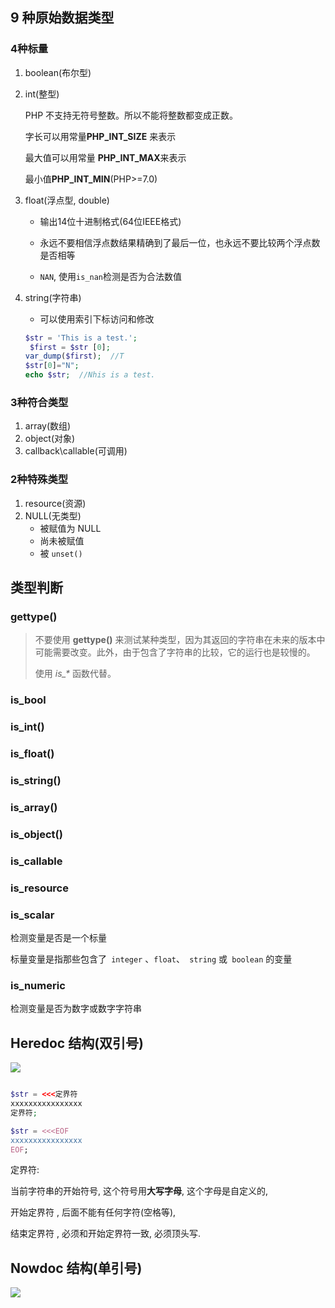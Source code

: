 ## 9 种原始数据类型

### 4种标量

1. boolean(布尔型)

2. int(整型)

   PHP 不支持无符号整数。所以不能将整数都变成正数。

   字长可以用常量**PHP_INT_SIZE** 来表示 

    最大值可以用常量 **PHP_INT_MAX**来表示

   最小值**PHP_INT_MIN**(PHP>=7.0)

3. float(浮点型, double)

   - 输出14位十进制格式(64位IEEE格式)

   - 永远不要相信浮点数结果精确到了最后一位，也永远不要比较两个浮点数是否相等

   - `NAN`,  使用`is_nan`检测是否为合法数值

4. string(字符串)

   - 可以使用索引下标访问和修改

   ```php
   $str = 'This is a test.';
    $first = $str [0];
   var_dump($first);  //T
   $str[0]="N";
   echo $str;  //Nhis is a test.
   ```


### 3种符合类型

1. array(数组)
2. object(对象)
3. callback\callable(可调用)

### 2种特殊类型

1. resource(资源)
2. NULL(无类型)
   - 被赋值为 NULL 
   - 尚未被赋值
   - 被 `unset()`

## 类型判断

### gettype()

> 不要使用 **gettype()** 来测试某种类型，因为其返回的字符串在未来的版本中可能需要改变。此外，由于包含了字符串的比较，它的运行也是较慢的。
>
> 使用 *is_\** 函数代替。



### is_bool

### is_int()

### is_float()

###  is_string()

### is_array()

### is_object() 

### is_callable 

### is_resource

### is_scalar

检测变量是否是一个标量

标量变量是指那些包含了` integer` 、` float `、` string`  或` boolean` 的变量

### is_numeric

检测变量是否为数字或数字字符串



## Heredoc 结构(双引号)

![](https://ws2.sinaimg.cn/large/006tNbRwly1fycttj9nocj31740jq3z9.jpg)

```php

$str = <<<定界符
xxxxxxxxxxxxxxxx
定界符;

$str = <<<EOF
xxxxxxxxxxxxxxxx
EOF;
```

定界符: 

当前字符串的开始符号, 这个符号用**大写字母**, 这个字母是自定义的, 

开始定界符 , 后面不能有任何字符(空格等), 

结束定界符 , 必须和开始定界符一致, 必须顶头写.



## Nowdoc 结构(单引号)

![](https://ws4.sinaimg.cn/large/006tNbRwly1fydhalbm01j30ri0g274q.jpg)

